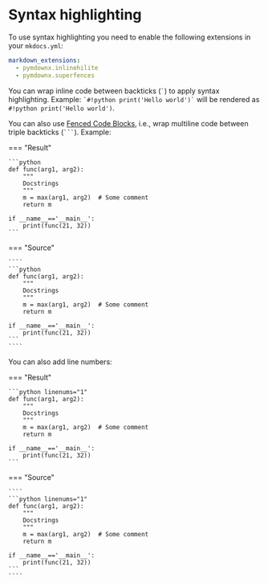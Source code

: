 # Syntax highlighting

To use syntax highlighting you need to enable the following extensions in your `mkdocs.yml`:

```yml
markdown_extensions:
  - pymdownx.inlinehilite
  - pymdownx.superfences
```

You can wrap inline code between backticks (`` ` ``) to apply syntax highlighting. Example: `` `#!python print('Hello world')` `` will be rendered as `#!python print('Hello world')`.

You can also use [Fenced Code Blocks](https://python-markdown.github.io/extensions/fenced_code_blocks/), i.e., wrap multiline code between triple backticks (`` ``` ``). Example:

=== "Result"

    ```python
    def func(arg1, arg2):
        """
        Docstrings
        """
        m = max(arg1, arg2)  # Some comment
        return m

    if __name__=='__main__':
        print(func(21, 32))
    ```

=== "Source"

    ````
    ```python
    def func(arg1, arg2):
        """
        Docstrings
        """
        m = max(arg1, arg2)  # Some comment
        return m

    if __name__=='__main__':
        print(func(21, 32))
    ```
    ````

You can also add line numbers:

=== "Result"

    ```python linenums="1"
    def func(arg1, arg2):
        """
        Docstrings
        """
        m = max(arg1, arg2)  # Some comment
        return m

    if __name__=='__main__':
        print(func(21, 32))
    ```

=== "Source"

    ````
    ```python linenums="1"
    def func(arg1, arg2):
        """
        Docstrings
        """
        m = max(arg1, arg2)  # Some comment
        return m

    if __name__=='__main__':
        print(func(21, 32))
    ```
    ````